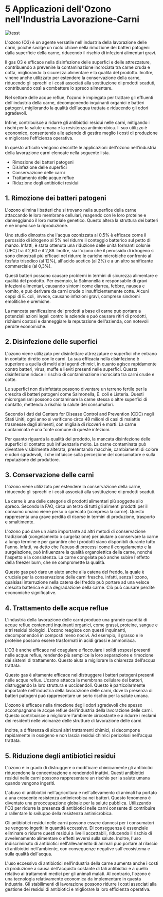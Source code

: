# 5 Applicazioni dell'Ozono nell'Industria Lavorazione-Carni 

![tesst](/assets/images/lavorazione-carni-applicazioni-featured.jpg "Title")

L'ozono (O3) è un agente versatile nell'industria della lavorazione delle carni, poiché svolge un ruolo chiave nella rimozione dei batteri patogeni dalla superficie della carne, riducendo il rischio di infezioni alimentari gravi. 

Il gas O3 è efficace nella disinfezione delle superfici e delle attrezzature, contribuendo a prevenire la contaminazione incrociata tra carne cruda e cotta, migliorando la sicurezza alimentare e la qualità del prodotto. Inoltre, vinene anche utilizzato per estendere la conservazione della carne, riducendo gli sprechi e i costi associati alla sostituzione di prodotti scaduti, contribuendo così a combattere lo spreco alimentare. 

Nel settore delle acque reflue, l'ozono è impiegato per trattare gli effluenti dell'industria della carne, decomponendo inquinanti organici e batteri patogeni, migliorando la qualità dell'acqua trattata e riducendo gli odori sgradevoli.

Infine, contribuisce a ridurre gli antibiotici residui nelle carni, mitigando i rischi per la salute umana e la resistenza antimicrobica. Il suo utilizzo è economico, consentendo alle aziende di gestire meglio i costi di produzione e migliorare l'efficienza operativa. 

In questo articolo vengono descritte le applicazioni dell'ozono nell'industria della lavorazione carni elencate nella seguente lista.

- Rimozione dei batteri patogeni
- Disinfezione delle superfici
- Conservazione delle carni
- Trattamento delle acque reflue
- Riduzione degli antibiotici residui

## 1. Rimozione dei batteri patogeni

L'ozono elimina i batteri che si trovano nella superfice della carne attaccando le loro membrane cellulari, reagendo con le loro proteine e danneggiando il loro materiale genetico. Questo altera la struttura dei batteri e ne impedisce la riproduzione.

Uno studio dimostra che l'acqua ozonizzata al 0,5% è efficace come il perossido di idrogeno al 5% nel ridurre il conteggio batterico sul petto di manzo. Infatti, è stata ottenuta una riduzione delle unità formanti colonie (UFC) tra il 2,60 e il 2,86. Inoltre, sia l'ozono che il perossido di idrogeno si sono dimostrati più efficaci nel ridurre le cariche microbiche confronto al fosfato trisodico (al 12%), all'acido acetico (al 2%) e a un altro sanificante commerciale (al 0,3%).

Questi batteri possono causare problemi in termini di sicurezza alimentare e qualità del prodotto. Per esempio, la Salmonella è responsabile di gravi infezioni alimentari, causando sintomi come diarrea, febbre, nausea e vomito, e può derivare da carni crude o insufficientemente cotte. Alcuni ceppi di E. coli, invece, causano infezioni gravi, comprese sindromi emolitiche e uremiche. 

La mancata sanificazione dei prodotti a base di carne può portare a potenziali azioni legali contro le aziende e può causare ritiri di prodotti, richiami costosi e danneggiare la reputazione dell'azienda, con notevoli perdite economiche.

## 2. Disinfezione delle superfici

L'ozono viene utilizzato per disinfettare attrezzature e superfici che entrano in contatto diretto con le carni. La sua efficacia nella disinfezione è superiore a quella di molti altri agenti chimici, in quanto agisce rapidamente contro batteri, virus, muffe e lieviti presenti nelle superfici. Questa disinfezione riduce il rischio di contaminazione incrociata tra carni crude e cotte.

Le superfici non disinfettate possono diventare un terreno fertile per la crescita di batteri patogeni come Salmonella, E. coli e Listeria. Questi microrganismi possono contaminare la carne stessa o altre superfici di contatto, mettendo a rischio la salute dei consumatori.

Secondo i dati dei Centers for Disease Control and Prevention (CDC) negli Stati Uniti, ogni anno si verificano circa 48 milioni di casi di malattie trasmesse dagli alimenti, con migliaia di ricoveri e morti. La carne contaminata è una fonte comune di queste infezioni.

Per quanto riguarda la qualità del prodotto, la mancata disinfezione delle superfici di contatto può influenzarla molto. La carne contaminata può diventare visibilmente alterata, presentando macchie, cambiamenti di colore e odori sgradevoli, il che influisce sulla percezione del consumatore e sulla reputazione del produttore.

## 3. Conservazione delle carni

L'ozono viene utilizzato per estendere la conservazione della carne, riducendo gli sprechi e i costi associati alla sostituzione di prodotti scaduti.

La carne è una delle categorie di prodotti alimentari più soggette allo spreco. Secondo la FAO, circa un terzo di tutti gli alimenti prodotti per il consumo umano viene perso o sprecato (compresa la carne). Questo rappresenta una grave perdita di risorse in termini di produzione, trasporto e smaltimento.

L'ozono può dare un aiuto importante ad altri metodi di conservazione tradizionali (congelamento o surgelazione) per aiutare a conservare la carne a lungo termine e per garantire che i prodotti siano disponibili durante tutto l'anno. Infatti, va detto che l'abuso di processi come il congelamento e la surgelazione, può influenzare la qualità organolettica della carne, nonché l'aspetto e la consistenza. La carne congelata può anche subire l'effetto della freezer burn, che ne compromette la qualità.

Questo gas può dare un aiuto anche alla catena del freddo, la quale è cruciale per la conservazione delle carni fresche. Infatti, senza l'ozono, qualsiasi interruzione nella catena del freddo può portare ad una veloce crescita batterica e alla degradazione della carne. Ciò può causare perdite economiche significative.

## 4. Trattamento delle acque reflue

L'industria della lavorazione delle carni produce una grande quantità di acque reflue contenenti inquinanti organici, come grassi, proteine, sangue e altri residui biologici. L'ozono reagisce con questi inquinanti, decomponendoli in composti meno nocivi. Ad esempio, il grasso e le proteine possono essere trasformati in acidi grassi e ammoniaca.

L'O3 è anche efficace nel coagulare e flocculare i solidi sospesi presenti nelle acque reflue, rendendo più semplice la loro separazione e rimozione dai sistemi di trattamento. Questo aiuta a migliorare la chiarezza dell'acqua trattata.

Questo gas è altamente efficace nel distruggere i batteri patogeni presenti nelle acque reflue. L'ozono attacca la membrana cellulare dei batteri, distruggendo la loro struttura e uccidendoli. Questo è particolarmente importante nell'industria della lavorazione delle carni, dove la presenza di batteri patogeni può rappresentare un serio rischio per la salute umana.

L'ozono è efficace nella rimozione degli odori sgradevoli che spesso accompagnano le acque reflue dell'industria della lavorazione delle carni. Questo contribuisce a migliorare l'ambiente circostante e a ridurre i reclami dei residenti nelle vicinanze delle strutture di lavorazione delle carni.

Inoltre, a differenza di alcuni altri trattamenti chimici, si decompone rapidamente in ossigeno e non lascia residui chimici pericolosi nell'acqua trattata.

## 5. Riduzione degli antibiotici residui

L'ozono è in grado di distruggere o modificare chimicamente gli antibiotici riducendone la concentrazione o rendendoli inattivi. Questi antibiotici residui nelle carni possono rappresentare un rischio per la salute umana quando vengono ingeriti.

L'abuso di antibiotici nell'agricoltura e nell'allevamento di animali ha portato a una crescente resistenza antimicrobica nei batteri. Questo fenomeno è diventato una preoccupazione globale per la salute pubblica. Utilizzando l'O3 per ridurre la presenza di antibiotici nelle carni consente di contribuire a rallentare lo sviluppo della resistenza antimicrobica.

Gli antibiotici residui nelle carni possono essere dannosi per i consumatori se vengono ingeriti in quantità eccessive. Di conseguenza è essenziale eliminare o ridurre questi residui a livelli accettabili, riducendo il rischio di avvelenamento alimentare o effetti avversi sulla salute. Inoltre, l'uso indiscriminato di antibiotici nell'allevamento di animali può portare al rilascio di antibiotici nell'ambiente, con conseguenze negative sull'ecosistema e sulla qualità dell'acqua.

L'uso eccessivo di antibiotici nell'industria della carne aumenta anche i costi di produzione a causa dell'acquisto costante di tali antibiotici e a quello relativo ai trattamenti medici per gli animali malati. Al contrario, l'ozono è una tecnologia relativamente economica da implementare in questa industria. Gli stabilimenti di lavorazione possono ridurre i costi associati alla gestione dei residui di antibiotici e migliorare la loro efficienza operativa.

